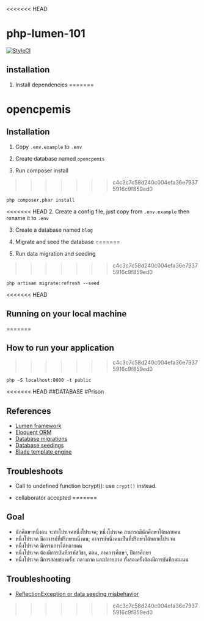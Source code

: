 <<<<<<< HEAD
# php-lumen-101

[![StyleCI](https://styleci.io/repos/104204338/shield?branch=master)](https://styleci.io/repos/104204338)

## installation

1. Install dependencies
=======
# opencpemis

## Installation

1. Copy `.env.example` to `.env`

2. Create database named `opencpemis`

3. Run composer install
>>>>>>> c4c3c7c58d240c004efa36e79375916c9f859ed0

```
php composer.phar install
```

<<<<<<< HEAD
2. Create a config file, just copy from `.env.example` then rename it to `.env`

3. Create a database named `blog`

4. Migrate and seed the database
=======
4. Run data migration and seeding
>>>>>>> c4c3c7c58d240c004efa36e79375916c9f859ed0

```
php artisan migrate:refresh --seed
```

<<<<<<< HEAD
## Running on your local machine
=======
## How to run your application
>>>>>>> c4c3c7c58d240c004efa36e79375916c9f859ed0

```
php -S localhost:8000 -t public
```

<<<<<<< HEAD
##DATABASE 
#Prison

## References

* [Lumen framework](https://lumen.laravel.com)
* [Eloquent ORM](https://laravel.com/docs/5.5/eloquent)
* [Database migrations](https://laravel.com/docs/5.5/migrations)
* [Database seedings](https://laravel.com/docs/5.5/seeding)
* [Blade template engine](https://laravel.com/docs/5.5/blade)

## Troubleshoots

* Call to undefined function bcrypt(): use `crypt()` instead.  

- collaborator accepted
=======
## Goal

* นักศึกษาหนึ่งคน จะทำโปรเจคหนึ่งโปรเจค; หนึ่งโปรเจค สามารถมีนักศึกษาได้หลายคน
* หนึ่งโปรเจค มีอาจารย์ที่ปรึกษาหนึ่งคน; อาจารย์หนึ่งคนเป็นที่ปรึกษาได้หลายโปรเจค
* หนึ่งโปรเจค มีกรรมการได้หลายคน
* หนึ่งโปรเจค ต้องมีการบันทีกรหัสวิชา, ตอน, ภาคการศึกษา, ปีการศึกษา
* หนึ่งโปรเจค มีการสอบสองครั้ง: กลางภาค และปลายภาค ทั้งสองครั้งต้องมีการบันทึกคะแนน

## Troubleshooting

* [ReflectionException or data seeding misbehavior](https://stackoverflow.com/questions/26143315/laravel-5-artisan-seed-reflectionexception-class-songstableseeder-does-not-e)
>>>>>>> c4c3c7c58d240c004efa36e79375916c9f859ed0
